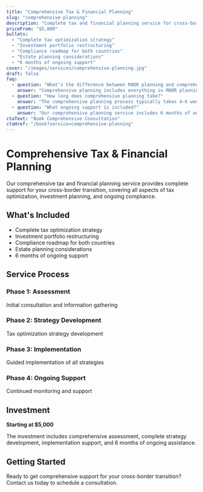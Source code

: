 ```yaml
---
title: "Comprehensive Tax & Financial Planning"
slug: "comprehensive-planning"
description: "Complete tax and financial planning service for cross-border professionals, covering all aspects of your transition and ongoing compliance."
priceFrom: "$5,000"
bullets:
  - "Complete tax optimization strategy"
  - "Investment portfolio restructuring"
  - "Compliance roadmap for both countries"
  - "Estate planning considerations"
  - "6 months of ongoing support"
cover: "/images/services/comprehensive-planning.jpg"
draft: false
faq:
  - question: "What's the difference between RNOR planning and comprehensive planning?"
    answer: "Comprehensive planning includes everything in RNOR planning plus investment advisory, estate planning, and longer-term strategic planning for your financial transition."
  - question: "How long does comprehensive planning take?"
    answer: "The comprehensive planning process typically takes 4-6 weeks for strategy development, with implementation spread over 6-12 months depending on your specific situation."
  - question: "What ongoing support is included?"
    answer: "Our comprehensive planning service includes 6 months of ongoing support, regular check-ins, compliance assistance, and strategy adjustments as needed."
ctaText: "Book Comprehensive Consultation"
ctaHref: "/book?service=comprehensive-planning"
---
```


# Comprehensive Tax & Financial Planning

Our comprehensive tax and financial planning service provides complete support for your cross-border transition, covering all aspects of tax optimization, investment planning, and ongoing compliance.

## What's Included

- Complete tax optimization strategy
- Investment portfolio restructuring  
- Compliance roadmap for both countries
- Estate planning considerations
- 6 months of ongoing support

## Service Process

### Phase 1: Assessment
Initial consultation and information gathering

### Phase 2: Strategy Development  
Tax optimization strategy development

### Phase 3: Implementation
Guided implementation of all strategies

### Phase 4: Ongoing Support
Continued monitoring and support

## Investment

**Starting at $5,000**

The investment includes comprehensive assessment, complete strategy development, implementation support, and 6 months of ongoing assistance.

## Getting Started

Ready to get comprehensive support for your cross-border transition? Contact us today to schedule a consultation.